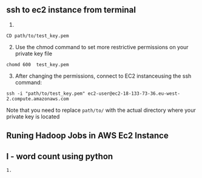 ## ssh to ec2  instance from terminal 
1. 
```
CD path/to/test_key.pem
```
2. Use the chmod command to set more restrictive permissions on your private key file

```
chomd 600  test_key.pem 
```
3. After changing the permissions, connect to EC2 instanceusing the ssh command:
```
ssh -i "path/to/test_key.pem" ec2-user@ec2-18-133-73-36.eu-west-2.compute.amazonaws.com

```
Note that you need to replace `path/to/` with the actual directory where your private key is located 

## Runing Hadoop Jobs in AWS Ec2 Instance 

## I - word count using python

```
1. 
```